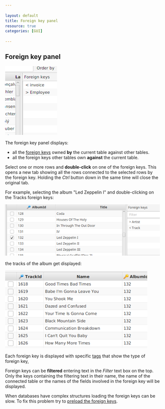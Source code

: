 ```yaml
---

layout: default
title: Foreign key panel
resource: true
categories: [GUI]

---
```


## Foreign key panel


![Foreign keys](images/foreignkeys.png)

The foreign key panel displays:
* all the [foreign keys](ForeignKeys) owned **by** the current table against other tables.
* all the foreign keys other tables own **against** the current table.

Select one or more rows and **double-click** on one of the foreign keys.
This opens a new tab showing all the rows connected to the selected rows by the foreign key.
Holding the _Ctrl_ button down in the same time will close the original tab.

For example, selecting the album "Led Zeppelin I" and double-clicking on the Tracks foreign keys:

![Foreign keys from](images/foreignKeysFrom.png)

the tracks of the album get displayed:

![Foreign keys to](images/foreignKeysTo.png)

Each foreign key is displayed with specific [tags](Foreignkey-tags) that show the type of foreign key,

Foreign keys can be **filtered** entering text in the _Filter_ text box on the top. 
Only the keys containing the filtering text in their name, the name of the connected table 
or the names of the fields involved in the foreign key will be displayed.

When databases have complex structures loading the foreign keys can be slow.
To fix this problem try to [preload the foreign keys](Foreign-keys-preloading).

